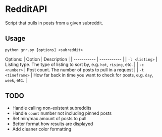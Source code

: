 # RedditAPI
Script that pulls in posts from a given subreddit.

## Usage
```
python grr.py [options] <subreddit>
```
Options:
| Option      | Description |
| ----------- | ----------- |
| `-l <listing>` | Listing type. The type of listing to sort by, e.g. `hot`, `rising`, etc.       |
| `-c <number>`  | Post count. The number of posts to pull in a request        | 
| `-t <timeframe>`  | How far back in time you want to check for posts, e.g. `day`, `week`, etc.        | 

## TODO
* Handle calling non-existent subreddits
* Handle `count` number not including pinned posts
* Set min/max amount of posts to pull
* Better format how results are displayed
* Add cleaner color formatting
